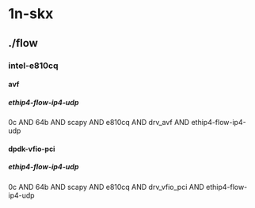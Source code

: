 # 1n-skx
## ./flow
### intel-e810cq
#### avf
##### ethip4-flow-ip4-udp
0c AND 64b AND scapy AND e810cq AND drv_avf AND ethip4-flow-ip4-udp
#### dpdk-vfio-pci
##### ethip4-flow-ip4-udp
0c AND 64b AND scapy AND e810cq AND drv_vfio_pci AND ethip4-flow-ip4-udp

